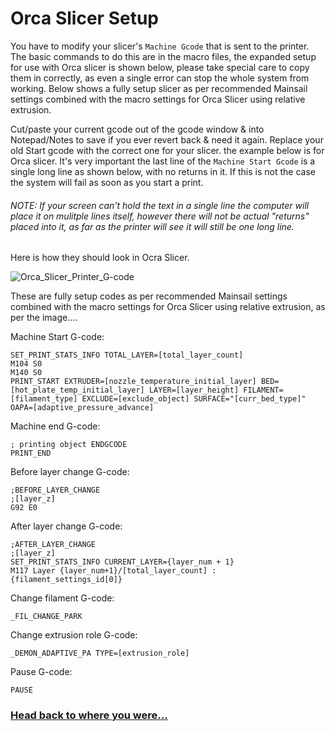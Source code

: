 # Orca Slicer Setup

You have to modify your slicer's `Machine Gcode` that is sent to the printer.
The basic commands to do this are in the macro files, the expanded setup for use with Orca slicer is shown below, please take special care to copy them in correctly, as even a single error can stop the whole system from working.
Below shows a fully setup slicer as per recommended Mainsail settings combined with the macro settings for Orca Slicer using relative extrusion.

Cut/paste your current gcode out of the gcode window & into Notepad/Notes to save if you ever revert back & need it again. Replace your old Start gcode with the correct one for your slicer.
the example below is for Orca slicer. 
It's very important the last line of the `Machine Start Gcode` is a single long line as shown below, with no returns in it. 
If this is not the case the system will fail as soon as you start a print.

###### NOTE: If your screen can't hold the text in a single line the computer will place it on mulitple lines itself, however there will not be actual "returns" placed into it, as far as the printer will see it will still be one long line.

Here is how they should look in Ocra Slicer. 

![Orca_Slicer_Printer_G-code](https://github.com/user-attachments/assets/b8158095-cf67-4ad9-8fcb-098b55d0fd4a)

These are fully setup codes as per recommended Mainsail settings combined with the macro settings for Orca Slicer using relative extrusion, as per the image....

Machine Start G-code:

```
SET_PRINT_STATS_INFO TOTAL_LAYER=[total_layer_count]
M104 S0
M140 S0
PRINT_START EXTRUDER=[nozzle_temperature_initial_layer] BED=[hot_plate_temp_initial_layer] LAYER=[layer_height] FILAMENT=[filament_type] EXCLUDE=[exclude_object] SURFACE="[curr_bed_type]" OAPA=[adaptive_pressure_advance]
```
Machine end G-code:
```
; printing object ENDGCODE
PRINT_END
```

Before layer change G-code:
```
;BEFORE_LAYER_CHANGE
;[layer_z]
G92 E0
```

After layer change G-code:
```
;AFTER_LAYER_CHANGE
;[layer_z]
SET_PRINT_STATS_INFO CURRENT_LAYER={layer_num + 1}
M117 Layer {layer_num+1}/[total_layer_count] : {filament_settings_id[0]}
```

Change filament G-code:
```
_FIL_CHANGE_PARK
```

Change extrusion role G-code:
```
_DEMON_ADAPTIVE_PA TYPE=[extrusion_role]
```

Pause G-code:
```
PAUSE
```

### [Head back to where you were...](https://github.com/3DPrintDemon/Demon_Klipper_Essentials_Unified/blob/main/Documentation/INSTALL_INSTRUCTIONS/General_Setup_For_All_Printers/INSTALL_INSTRUCTIONS.md#orca-slicer-setup)
